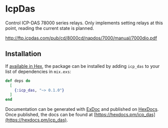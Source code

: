 # IcpDas

Control ICP-DAS 78000 series relays. Only implements setting relays at this
point, reading the current state is planned.

http://ftp.icpdas.com/pub/cd/8000cd/napdos/7000/manual/7000dio.pdf

## Installation

If [available in Hex](https://hex.pm/docs/publish), the package can be installed
by adding `icp_das` to your list of dependencies in `mix.exs`:

```elixir
def deps do
  [
    {:icp_das, "~> 0.1.0"}
  ]
end
```

Documentation can be generated with [ExDoc](https://github.com/elixir-lang/ex_doc)
and published on [HexDocs](https://hexdocs.pm). Once published, the docs can
be found at [https://hexdocs.pm/icp_das](https://hexdocs.pm/icp_das).

